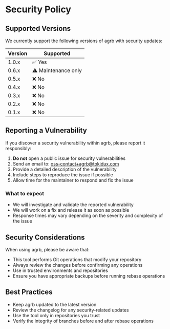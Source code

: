 # Security Policy

## Supported Versions

We currently support the following versions of agrb with security updates:

| Version | Supported          |
| ------- | ------------------ |
| 1.0.x   | ✅ Yes              |
| 0.6.x   | ⚠️ Maintenance only |
| 0.5.x   | ❌ No              |
| 0.4.x   | ❌ No              |
| 0.3.x   | ❌ No              |
| 0.2.x   | ❌ No              |
| 0.1.x   | ❌ No              |

## Reporting a Vulnerability

If you discover a security vulnerability within agrb, please report it responsibly:

1. **Do not** open a public issue for security vulnerabilities
2. Send an email to: <oss-contact+agrb@tokidux.com>
3. Provide a detailed description of the vulnerability
4. Include steps to reproduce the issue if possible
5. Allow time for the maintainer to respond and fix the issue

### What to expect

- We will investigate and validate the reported vulnerability
- We will work on a fix and release it as soon as possible
- Response times may vary depending on the severity and complexity of the issue

## Security Considerations

When using agrb, please be aware that:

- This tool performs Git operations that modify your repository
- Always review the changes before confirming any operations
- Use in trusted environments and repositories
- Ensure you have appropriate backups before running rebase operations

## Best Practices

- Keep agrb updated to the latest version
- Review the changelog for any security-related updates
- Use the tool only in repositories you trust
- Verify the integrity of branches before and after rebase operations
